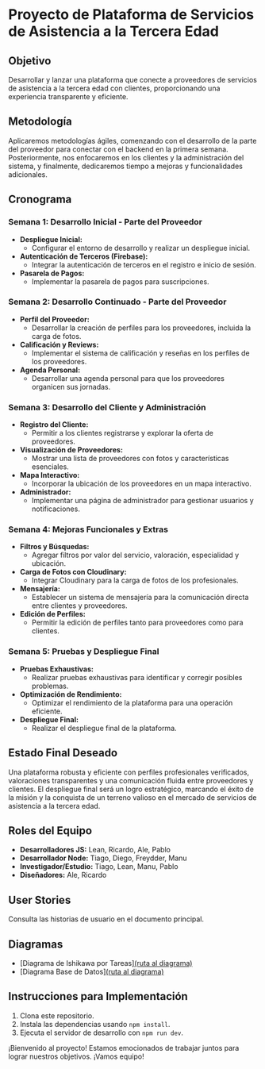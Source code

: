 # Proyecto de Plataforma de Servicios de Asistencia a la Tercera Edad

## Objetivo
Desarrollar y lanzar una plataforma que conecte a proveedores de servicios de asistencia a la tercera edad con clientes, proporcionando una experiencia transparente y eficiente.

## Metodología
Aplicaremos metodologías ágiles, comenzando con el desarrollo de la parte del proveedor para conectar con el backend en la primera semana. Posteriormente, nos enfocaremos en los clientes y la administración del sistema, y finalmente, dedicaremos tiempo a mejoras y funcionalidades adicionales.

## Cronograma

### Semana 1: Desarrollo Inicial - Parte del Proveedor
- **Despliegue Inicial:**
  - Configurar el entorno de desarrollo y realizar un despliegue inicial.
- **Autenticación de Terceros (Firebase):**
  - Integrar la autenticación de terceros en el registro e inicio de sesión.
- **Pasarela de Pagos:**
  - Implementar la pasarela de pagos para suscripciones.

### Semana 2: Desarrollo Continuado - Parte del Proveedor
- **Perfil del Proveedor:**
  - Desarrollar la creación de perfiles para los proveedores, incluida la carga de fotos.
- **Calificación y Reviews:**
  - Implementar el sistema de calificación y reseñas en los perfiles de los proveedores.
- **Agenda Personal:**
  - Desarrollar una agenda personal para que los proveedores organicen sus jornadas.

### Semana 3: Desarrollo del Cliente y Administración
- **Registro del Cliente:**
  - Permitir a los clientes registrarse y explorar la oferta de proveedores.
- **Visualización de Proveedores:**
  - Mostrar una lista de proveedores con fotos y características esenciales.
- **Mapa Interactivo:**
  - Incorporar la ubicación de los proveedores en un mapa interactivo.
- **Administrador:**
  - Implementar una página de administrador para gestionar usuarios y notificaciones.

### Semana 4: Mejoras Funcionales y Extras
- **Filtros y Búsquedas:**
  - Agregar filtros por valor del servicio, valoración, especialidad y ubicación.
- **Carga de Fotos con Cloudinary:**
  - Integrar Cloudinary para la carga de fotos de los profesionales.
- **Mensajería:**
  - Establecer un sistema de mensajería para la comunicación directa entre clientes y proveedores.
- **Edición de Perfiles:**
  - Permitir la edición de perfiles tanto para proveedores como para clientes.

### Semana 5: Pruebas y Despliegue Final
- **Pruebas Exhaustivas:**
  - Realizar pruebas exhaustivas para identificar y corregir posibles problemas.
- **Optimización de Rendimiento:**
  - Optimizar el rendimiento de la plataforma para una operación eficiente.
- **Despliegue Final:**
  - Realizar el despliegue final de la plataforma.

## Estado Final Deseado
Una plataforma robusta y eficiente con perfiles profesionales verificados, valoraciones transparentes y una comunicación fluida entre proveedores y clientes. El despliegue final será un logro estratégico, marcando el éxito de la misión y la conquista de un terreno valioso en el mercado de servicios de asistencia a la tercera edad.

## Roles del Equipo
- **Desarrolladores JS:** Lean, Ricardo, Ale, Pablo
- **Desarrollador Node:** Tiago, Diego, Freydder, Manu
- **Investigador/Estudio:** Tiago, Lean, Manu, Pablo
- **Diseñadores:** Ale, Ricardo

## User Stories
Consulta las historias de usuario en el documento principal.

## Diagramas
- [Diagrama de Ishikawa por Tareas][(ruta al diagrama)](https://excalidraw.com/#json=HCMjsqMg6TbkcZrT65BC2,hpV8_DXeRq8OC4qpk0m7pw)
- [Diagrama Base de Datos][(ruta al diagrama)](https://dbdiagram.io/d/Proyecto-Final-Primer-boceto-65ab3dd0ac844320ae52cdc2)

## Instrucciones para Implementación
1. Clona este repositorio.
2. Instala las dependencias usando `npm install`.
3. Ejecuta el servidor de desarrollo con `npm run dev`.

¡Bienvenido al proyecto! Estamos emocionados de trabajar juntos para lograr nuestros objetivos. ¡Vamos equipo!
